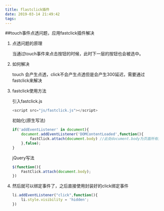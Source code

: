 ```yaml
---
title: flastclick插件
date: 2019-03-14 21:49:42
tags:
---
```

##touch事件点透问题，应用fastclick插件解决

1. 点透问题的原理

   当通过touch事件来点击按钮的时候，此时下一层的按钮也会被选中。

2. 如何解决

   touch 会产生点透，click不会产生点透但是会产生300延迟，需要通过fastclick来解决

3. fastclick使用方法

   引入fastclick.js

   ```javascript
   <script src="js/fastclick.js"></script>
   ```

   初始化(原生写法)

   ```javascript
   if('addEventListener' in document){
       document.addEventListener('DOMContentLoaded',function(){
           fastClick.attach(document.body) //此处document.body为页面所有元素都绑定fastclick
       },false);
   }
   ```

   jQuery写法

   ```	javascript
   $(function(){
       FastClick.attach(document.body);
   })
   ```

4. 然后就可以绑定事件了，之后直接使用封装好的click绑定事件

   ```javascript
   li.addEventListener("click",function(){
       li.style.visibility = 'hidden';
   })
   ```

   